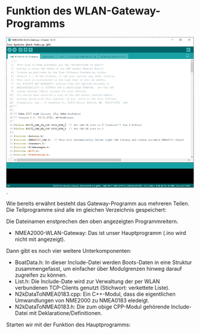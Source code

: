 # Funktion des WLAN-Gateway-Programms

![Arduino-IDE](https://github.com/AK-Homberger/NMEA2000-Workshop/blob/main/Bilder/Arduino-IDE-GW.png).

Wie bereits erwähnt besteht das Gateway-Programm aus mehreren Teilen. Die Teilprogramme sind alle im gleichen Verzeichnis gespeichert:

Die Dateinamen enstprechen den oben angezeigten Programmreitern.

- NMEA2000-WLAN-Gateway: Das ist unser Hauptprogramm (.ino wird nicht mit angezeigt).

Dann gibt es noch vier weitere Unterkomponenten:

- BoatData.h: In dieser Include-Datei werden Boots-Daten in eine Struktur zusammengefasst, um einfacher über Modulgrenzen hinweg darauf zugreifen zu können.
- List.h: Die Include-Date wird zur Verwaltung der per WLAN verbundenen TCP-Clients genutzt (Stichwort: verkettete Liste).
- N2kDataToNMEA0183.cpp: Ein C++-Modul, dass die eigentlichen Umwandlungen von NME2000 zu NMEA0183 eledeigt.
- N2kDataToNMEA0183.h: Die zum obige CPP-Modul gehörende Include-Datei mit Deklaratione/Definitionen.

Starten wir mit der Funktion des Hauptprogramms:


